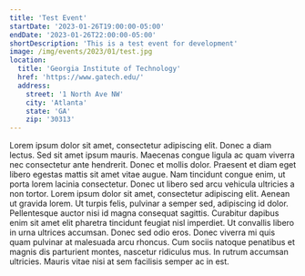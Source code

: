 ```yaml
---
title: 'Test Event'
startDate: '2023-01-26T19:00:00-05:00'
endDate: '2023-01-26T22:00:00-05:00'
shortDescription: 'This is a test event for development'
image: /img/events/2023/01/test.jpg
location:
  title: 'Georgia Institute of Technology'
  href: 'https://www.gatech.edu/'
  address:
    street: '1 North Ave NW'
    city: 'Atlanta'
    state: 'GA'
    zip: '30313'
---
```


Lorem ipsum dolor sit amet, consectetur adipiscing elit. Donec a diam lectus. Sed sit amet ipsum mauris. Maecenas congue ligula ac quam viverra nec consectetur ante hendrerit. Donec et mollis dolor. Praesent et diam eget libero egestas mattis sit amet vitae augue. Nam tincidunt congue enim, ut porta lorem lacinia consectetur. Donec ut libero sed arcu vehicula ultricies a non tortor. Lorem ipsum dolor sit amet, consectetur adipiscing elit. Aenean ut gravida lorem. Ut turpis felis, pulvinar a semper sed, adipiscing id dolor. Pellentesque auctor nisi id magna consequat sagittis. Curabitur dapibus enim sit amet elit pharetra tincidunt feugiat nisl imperdiet. Ut convallis libero in urna ultrices accumsan. Donec sed odio eros. Donec viverra mi quis quam pulvinar at malesuada arcu rhoncus. Cum sociis natoque penatibus et magnis dis parturient montes, nascetur ridiculus mus. In rutrum accumsan ultricies. Mauris vitae nisi at sem facilisis semper ac in est.
